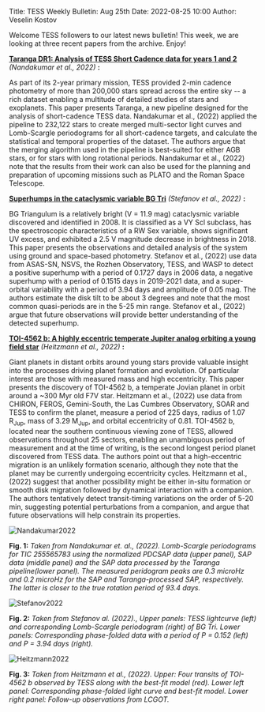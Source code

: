 Title: TESS Weekly Bulletin: Aug 25th
Date: 2022-08-25 10:00
Author: Veselin Kostov

Welcome TESS followers to our latest news bulletin! This week, we are looking at three recent papers from the archive. Enjoy!


**[Taranga DR1: Analysis of TESS Short Cadence data for years 1 and 2](https://arxiv.org/abs/2208.10433)** *(Nandakumar et al., 2022)* **:**

As part of its 2-year primary mission, TESS provided 2-min cadence photometry of more than 200,000 stars spread across the entire sky -- a rich dataset enabling a multitude of detailed studies of stars and exoplanets. This paper presents Taranga, a new pipeline designed for the analysis of short-cadence TESS data. Nandakumar et al., (2022) applied the pipeline to 232,122 stars to create merged multi-sector light curves and Lomb-Scargle periodograms for all short-cadence targets, and calculate the statistical and temporal properties of the dataset. The authors argue that the merging algorithm used in the pipeline is best-suited for either AGB stars, or for stars with long rotational periods. Nandakumar et al., (2022) note that the results from their work can also be used for the planning and preparation of upcoming missions such as PLATO and the Roman Space Telescope.


**[Superhumps in the cataclysmic variable BG Tri](https://arxiv.org/abs/2208.10855)** *(Stefanov et al., 2022)* **:**

BG Triangulum is a relatively bright (V = 11.9 mag) cataclysmic variable discovered and identified in 2008. It is classified as a VY Scl subclass, has the spectroscopic characteristics of a RW Sex variable, shows significant UV excess, and exhibited a 2.5 V magnitude decrease in brightness in 2018. This paper presents the observations and detailed analysis of the system using ground and space-based photometry. Stefanov et al., (2022) use data from ASAS-SN, NSVS, the Rozhen Observatory, TESS, and WASP to detect a positive superhump with a period of 0.1727 days in 2006 data, a negative superhump with a period of 0.1515 days in 2019-2021 data, and a super-orbital variability with a period of 3.94 days and amplitude of 0.05 mag. The authors estimate the disk tilt to be about 3 degrees and note that the most common quasi-periods are in the 5-25 min range. Stefanov et al., (2022) argue that future observations will provide better understanding of the detected superhump.


**[TOI-4562 b: A highly eccentric temperate Jupiter analog orbiting a young field star](https://arxiv.org/abs/2208.10854)** *(Heitzmann et al., 2022)* **:**

Giant planets in distant orbits around young stars provide valuable insight into the processes driving planet formation and evolution. Of particular interest are those with measured mass and high eccentricity. This paper presents the discovery of TOI-4562 b, a temperate Jovian planet in orbit around a ~300 Myr old F7V star. Heitzmann et al., (2022) use data from CHIRON, FEROS, Gemini-South, the Las Cumbres Observatory, SOAR and TESS to confirm the planet, measure a period of 225 days, radius of 1.07 R<sub>Jup</sub>, mass of 3.29 M<sub>Jup</sub>, and orbital eccentricity of 0.81. TOI-4562 b, located near the southern continuous viewing zone of TESS, allowed observations throughout 25 sectors, enabling an unambiguous period of measurement and at the time of writing, is the second longest period planet discovered from TESS data. The authors point out that a high-eccentric migration is an unlikely formation scenario, although they note that the planet may be currently undergoing eccentricity cycles. Heitzmann et al., (2022) suggest that another possibility might be either in-situ formation or smooth disk migration followed by dynamical interaction with a companion. The authors tentatively detect transit-timing variations on the order of 5-20 min, suggesting potential perturbations from a companion, and argue that future observations will help constrain its properties. 


![Nandakumar2022](images/Nandakumar_2022_Fig12.png)

**Fig. 1:** *Taken from Nandakumar et. al., (2022). Lomb-Scargle periodograms for TIC 255565783 using the normalized PDCSAP data (upper panel), SAP data (middle panel) and the SAP data processed by the Taranga pipeline(lower panel). The measured peridogram peaks are 0.3 microHz and 0.2 microHz for the SAP and Taranga-processed SAP, respectively. The latter is closer to the true rotation period of 93.4 days.*

![Stefanov2022](images/Stefanov_2022_Fig4.png)

**Fig. 2:** *Taken from Stefanov al. (2022)., Upper panels: TESS lightcurve (left) and corresponding Lomb-Scargle periodogram (right) of BG Tri. Lower panels: Corresponding phase-folded data with a period of P = 0.152 (left) and P = 3.94 days (right).*

![Heitzmann2022](images/Heitzmann_2022_Fig2.png)

**Fig. 3:** *Taken from Heitzmann et al., (2022). Upper: Four transits of TOI-4562 b observed by TESS along with the best-fit model (red). Lower left panel: Corresponding phase-folded light curve and best-fit model. Lower right panel: Follow-up observations from LCGOT.*
